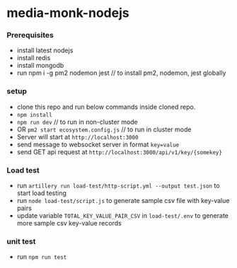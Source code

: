 # media-monk-nodejs

### Prerequisites

* install latest nodejs
* install redis 
* install mongodb
* run npm i -g pm2 nodemon jest // to install pm2, nodemon, jest globally

### setup

* clone this repo and run below commands inside cloned repo.
* `npm install`
* `npm run dev` // to run in non-cluster mode
* OR `pm2 start ecosystem.config.js`  // to run in cluster mode
* Server will start at `http://localhost:3000`
* send message to websocket server in format `key=value`
* send GET api request at `http://localhost:3000/api/v1/key/{somekey}`

### Load test

* run `artillery run load-test/http-script.yml --output test.json` to start load testing
* run `node load-test/script.js` to generate sample csv file with key-value pairs
* update variable `TOTAL_KEY_VALUE_PAIR_CSV` in `load-test/.env` to generate more sample csv key-value records

### unit test

* run `npm run test`

